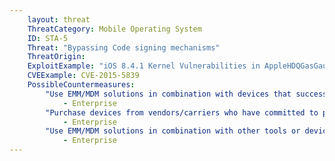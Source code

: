 ```yaml
---
    layout: threat
    ThreatCategory: Mobile Operating System
    ID: STA-5
    Threat: "Bypassing Code signing mechanisms"
    ThreatOrigin:
    ExploitExample: "iOS 8.4.1 Kernel Vulnerabilities in AppleHDQGasGaugeControl [^216]"
    CVEExample: CVE-2015-5839
    PossibleCountermeasures:
        "Use EMM/MDM solutions in combination with devices that successfully enforce a policy to maintain a minimum OS patch level and block access to enterprise resources to non-compliant devices.":
            - Enterprise
        "Purchase devices from vendors/carriers who have committed to providing timely updates or who have known track records for prompt updates.":
            - Enterprise
        "Use EMM/MDM solutions in combination with other tools or device APIs (e.g. Android SafetyNet, device attestation) to detect and block enterprise connectivity from devices that show indications of device compromise.":
            - Enterprise
---
```

